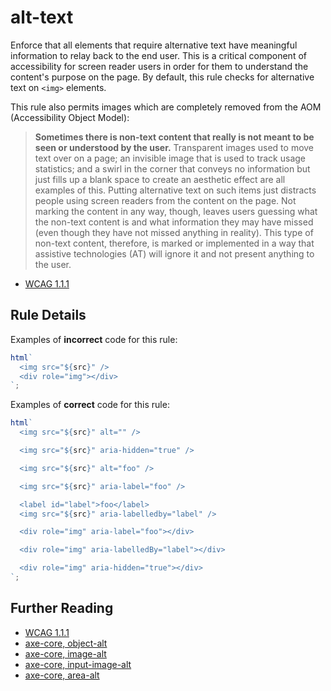 # alt-text

Enforce that all elements that require alternative text have meaningful information to relay back to the end user. This is a critical component of accessibility for screen reader users in order for them to understand the content's purpose on the page. By default, this rule checks for alternative text on `<img>` elements.

This rule also permits images which are completely removed from the <acronym>AOM (Accessibility Object Model)</acronym>:

> **Sometimes there is non-text content that really is not meant to be seen or understood by the user.** Transparent images used to move text over on a page; an invisible image that is used to track usage statistics; and a swirl in the corner that conveys no information but just fills up a blank space to create an aesthetic effect are all examples of this. Putting alternative text on such items just distracts people using screen readers from the content on the page. Not marking the content in any way, though, leaves users guessing what the non-text content is and what information they may have missed (even though they have not missed anything in reality). This type of non-text content, therefore, is marked or implemented in a way that assistive technologies (AT) will ignore it and not present anything to the user.

- [WCAG 1.1.1](https://www.w3.org/WAI/WCAG21/Understanding/non-text-content.html#examples)

## Rule Details

Examples of **incorrect** code for this rule:

```js
html`
  <img src="${src}" />
  <div role="img"></div>
`;
```

Examples of **correct** code for this rule:

```js
html`
  <img src="${src}" alt="" />

  <img src="${src}" aria-hidden="true" />

  <img src="${src}" alt="foo" />

  <img src="${src}" aria-label="foo" />

  <label id="label">foo</label>
  <img src="${src}" aria-labelledby="label" />

  <div role="img" aria-label="foo"></div>

  <div role="img" aria-labelledBy="label"></div>

  <div role="img" aria-hidden="true"></div>
`;
```

## Further Reading

- [WCAG 1.1.1](https://www.w3.org/WAI/WCAG21/Understanding/non-text-content.html)
- [axe-core, object-alt](https://dequeuniversity.com/rules/axe/3.2/object-alt)
- [axe-core, image-alt](https://dequeuniversity.com/rules/axe/3.2/image-alt)
- [axe-core, input-image-alt](https://dequeuniversity.com/rules/axe/3.2/input-image-alt)
- [axe-core, area-alt](https://dequeuniversity.com/rules/axe/3.2/area-alt)
